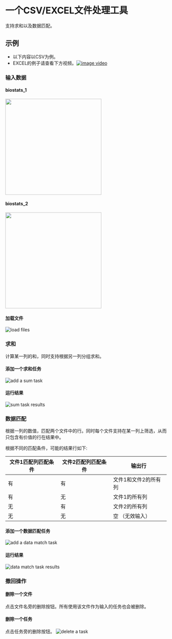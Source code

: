 # 一个CSV/EXCEL文件处理工具
支持求和以及数据匹配。

## 示例
* 以下内容以CSV为例。
* EXCEL的例子请查看下方视频。[![image video](https://raw.githubusercontent.com/yangjufo/Excel-Processor/main/testing/xlsx/recording/EXCEL_video_cover.png)](https://youtu.be/liUIVDElbII)

### 输入数据
#### biostats_1
<img src="https://raw.githubusercontent.com/yangjufo/Excel-Processor/main/testing/csv/screenshots/biostats_1.png" height="300">

#### biostats_2
<img src="https://raw.githubusercontent.com/yangjufo/Excel-Processor/main/testing/csv/screenshots/biostats_2.png" height="300">

#### 加载文件
![load files](https://raw.githubusercontent.com/yangjufo/Excel-Processor/main/testing/csv/screenshots/load-files.png)

### 求和
计算某一列的和，同时支持根据另一列分组求和。

#### 添加一个求和任务
![add a sum task](https://raw.githubusercontent.com/yangjufo/Excel-Processor/main/testing/csv/screenshots/add-sum-task.png)

#### 运行结果
![sum task results](https://raw.githubusercontent.com/yangjufo/Excel-Processor/main/testing/csv/screenshots/sum-results.png)

### 数据匹配
根据一列的数值，匹配两个文件中的行。同时每个文件支持在某一列上筛选，从而只包含有价值的行在结果中。

根据不同的匹配条件，可能的结果行如下:

| 文件1匹配列匹配条件 | 文件2匹配列匹配条件 | 输出行               |
| ------------------- | ------------------- | -------------------- |
| 有                  | 有                  | 文件1和文件2的所有列 |
| 有                  | 无                  | 文件1的所有列        |
| 无                  | 有                  | 文件2的所有列        |
| 无                  | 无                  | 空 （无效输入）      |

#### 添加一个数据匹配任务
![add a data match task](https://raw.githubusercontent.com/yangjufo/Excel-Processor/main/testing/csv/screenshots/add-data-match-task.png)

#### 运行结果
![data match task results](https://raw.githubusercontent.com/yangjufo/Excel-Processor/main/testing/csv/screenshots/data-match-results.png)


### 撤回操作
#### 删除一个文件
点击文件名旁的删除按钮。所有使用该文件作为输入的任务也会被删除。

#### 删除一个任务
点击任务旁的删除按钮。
![delete a task](https://raw.githubusercontent.com/yangjufo/Excel-Processor/main/testing/csv/screenshots/added-tasks.png)